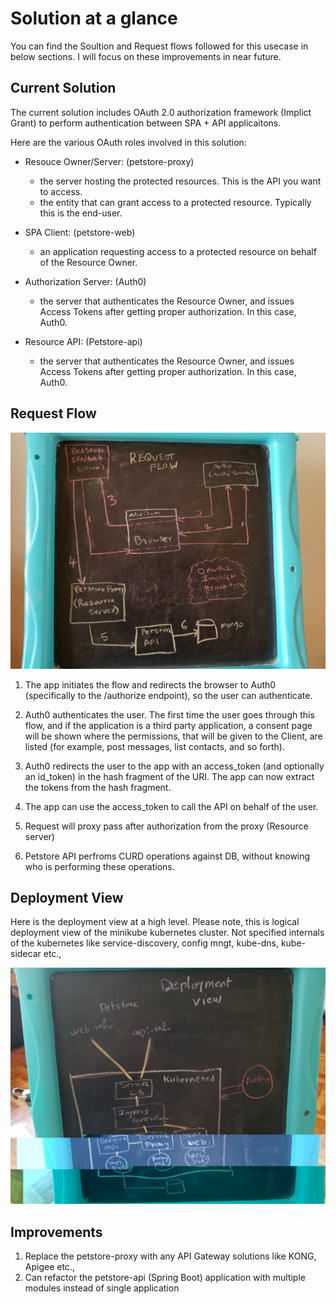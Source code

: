 # Solution at a glance 

You can find the Soultion and Request flows followed for this usecase in below sections. I will focus on these improvements in near future.

## Current Solution ##
The current solution includes OAuth 2.0 authorization framework (Implict Grant) to perform authentication between SPA + API applicaitons.

Here are the various OAuth roles involved in this solution:

* Resouce Owner/Server: (petstore-proxy)
    * the server hosting the protected resources. This is the API you want to access.
    * the entity that can grant access to a protected resource. Typically this is the end-user.
         
* SPA Client: (petstore-web)
    * an application requesting access to a protected resource on behalf of the Resource Owner. 

* Authorization Server: (Auth0)
    * the server that authenticates the Resource Owner, and issues Access Tokens after getting proper authorization. In this case, Auth0.
   
* Resource API: (Petstore-api)
    * the server that authenticates the Resource Owner, and issues Access Tokens after getting proper authorization. In this case, Auth0.

## Request Flow ##

![picture alt](./request-flow.jpeg)

1. The app initiates the flow and redirects the browser to Auth0 (specifically to the /authorize endpoint), so the user can authenticate.

2. Auth0 authenticates the user. The first time the user goes through this flow, and if the application is a third party application, a consent page will be shown where the permissions, that will be given to the Client, are listed (for example, post messages, list contacts, and so forth).

3. Auth0 redirects the user to the app with an access_token (and optionally an id_token) in the hash fragment of the URI. The app can now extract the tokens from the hash fragment.

4. The app can use the access_token to call the API on behalf of the user.

5. Request will proxy pass after authorization from the proxy (Resource server)

6. Petstore API perfroms CURD operations against DB, without knowing who is performing these operations.

## Deployment View 

Here is the deployment view at a high level. Please note, this is logical deployment view of the minikube kubernetes cluster. Not specified internals of the kubernetes like service-discovery, config mngt, kube-dns, kube-sidecar etc.,

![picture alt](./deployment-flow1.jpeg)

## Improvements

1. Replace the petstore-proxy with any API Gateway solutions like KONG, Apigee etc.,
2. Can refactor the petstore-api (Spring Boot) application with multiple modules instead of single application
